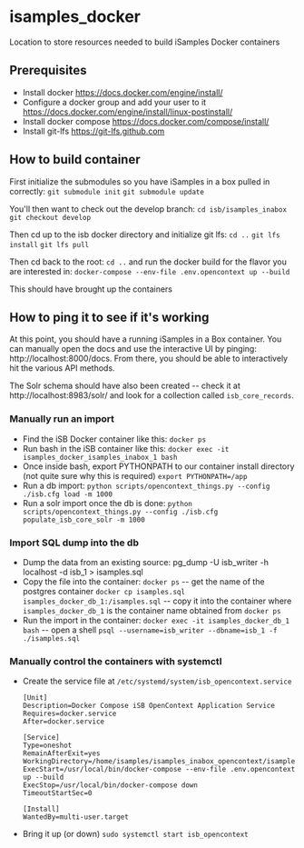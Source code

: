 # isamples_docker
Location to store resources needed to build iSamples Docker containers

## Prerequisites
* Install docker
    https://docs.docker.com/engine/install/
* Configure a docker group and add your user to it
    https://docs.docker.com/engine/install/linux-postinstall/
* Install docker compose
    https://docs.docker.com/compose/install/
* Install git-lfs
    https://git-lfs.github.com
    
## How to build container
First initialize the submodules so you have iSamples in a box pulled in correctly:
`git submodule init`
`git submodule update`

You'll then want to check out the develop branch:
`cd isb/isamples_inabox`
`git checkout develop`

Then cd up to the isb docker directory and initialize git lfs:
`cd ..`
`git lfs install`
`git lfs pull`

Then cd back to the root:
`cd ..`
and run the docker build for the flavor you are interested in: `docker-compose --env-file .env.opencontext up --build`

This should have brought up the containers

## How to ping it to see if it's working
At this point, you should have a running iSamples in a Box container.  You can manually open the docs and use the interactive UI by pinging: http://localhost:8000/docs.  From there, you should be able to interactively hit the various API methods.

The Solr schema should have also been created -- check it at http://localhost:8983/solr/ and look for a collection called `isb_core_records`.

### Manually run an import
* Find the iSB Docker container like this:
    `docker ps`
* Run bash in the iSB container like this:
    `docker exec -it isamples_docker_isamples_inabox_1 bash`
* Once inside bash, export PYTHONPATH to our container install directory (not quite sure why this is required)
    `export PYTHONPATH=/app`
* Run a db import:
    `python scripts/opencontext_things.py --config ./isb.cfg load -m 1000`
* Run a solr import once the db is done:
    `python scripts/opencontext_things.py --config ./isb.cfg populate_isb_core_solr -m 1000`
    
### Import SQL dump into the db
* Dump the data from an existing source:
    pg_dump -U isb_writer -h localhost -d isb_1 > isamples.sql
* Copy the file into the container:
    `docker ps` -- get the name of the postgres container
    `docker cp isamples.sql isamples_docker_db_1:/isamples.sql` -- copy it into the container where `isamples_docker_db_1` is the container name obtained from `docker ps`
* Run the import in the container:
    `docker exec -it isamples_docker_db_1 bash` -- open a shell
    `psql --username=isb_writer --dbname=isb_1 -f ./isamples.sql`

### Manually control the containers with systemctl
* Create the service file at `/etc/systemd/system/isb_opencontext.service`
    ```
    [Unit]
    Description=Docker Compose iSB OpenContext Application Service
    Requires=docker.service
    After=docker.service

    [Service]
    Type=oneshot
    RemainAfterExit=yes
    WorkingDirectory=/home/isamples/isamples_inabox_opencontext/isamples_docker
    ExecStart=/usr/local/bin/docker-compose --env-file .env.opencontext up --build
    ExecStop=/usr/local/bin/docker-compose down
    TimeoutStartSec=0

    [Install]
    WantedBy=multi-user.target    
    ```
* Bring it up (or down)
    `sudo systemctl start isb_opencontext`